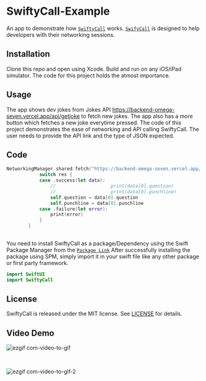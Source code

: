 # SwiftyCall-Example
An app to demonstrate how [`SwiftyCall`](https://github.com/Dishant10/SwiftyCall) works. [`SwifyCall`](https://github.com/Dishant10/SwiftyCall) is designed to help developers with their networking sessions.

## Installation
Clone this repo and open using Xcode. Build and run on any iOS/iPad simulator. The code for this project holds the atmost importance.

## Usage 

The app shows dev jokes from Jokes API https://backend-omega-seven.vercel.app/api/getjoke to fetch new jokes. The app also has a more button which fetches a new joke everytime pressed.
The code of this project demonstrates the ease of networking and API calling SwiftyCall. 
The user needs to provide the API link and the type of JSON expected.

## Code 

```swift
NetworkingManager.shared.fetch("https://backend-omega-seven.vercel.app/api/getjoke", type: [Joke].self) { res in
            switch res {
            case .success(let data):
                //                    print(data[0].question)
                //                    print(data[0].punchline)
                self.question = data[0].question
                self.punchline = data[0].punchline
            case .failure(let error):
                print(error)
            }
        }
      
```

You need to install SwiftyCall as a package/Dependency using the Swift Package Manager from the [`Package Link`](https://github.com/Dishant10/SwiftyCall.git)
After successfully installing the package using SPM, simply import it in your swift file like any other package or first party framework.

```swift
import SwiftUI
import SwiftyCall
```


## License

SwiftyCall is released under the MIT license. See [LICENSE](LICENSE) for details.

## Video Demo



![ezgif com-video-to-gif](https://github.com/Dishant10/SwiftyCall/assets/84343829/9838a80b-af38-4701-8d65-c80b72baacce)



</br>

![ezgif com-video-to-gif-2](https://github.com/Dishant10/SwiftyCall/assets/84343829/3061b530-75fa-480c-9d16-cdac0a737990)

